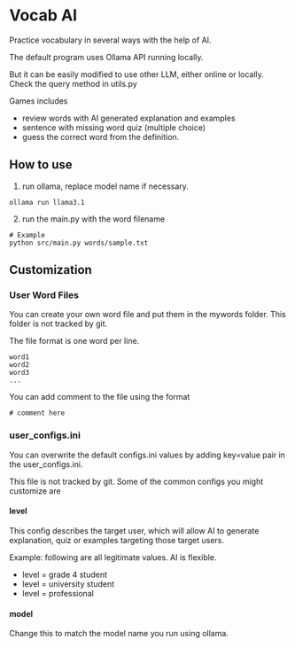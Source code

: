 # Vocab AI
Practice vocabulary in several ways with the help of AI.

The default program uses Ollama API running locally.

But it can be easily modified to use other LLM, either online or locally. Check the query method in utils.py

Games includes
- review words with AI generated explanation and examples
- sentence with missing word quiz (multiple choice)
- guess the correct word from the definition.

## How to use
1. run ollama, replace model name if necessary.
```commandline
ollama run llama3.1
```
2. run the main.py with the word filename
```
# Example
python src/main.py words/sample.txt
```

## Customization
### User Word Files
You can create your own word file and put them in the mywords folder. This folder is not tracked by git.

The file format is one word per line.
```
word1
word2
word3
...

```

You can add comment to the file using the format
```
# comment here
```

### user_configs.ini
You can overwrite the default configs.ini values by adding key=value pair in the user_configs.ini. 

This file is not tracked by git. Some of the common configs you might customize are

#### level
This config describes the target user, which will allow AI to generate explanation, quiz or examples targeting those target users.

Example: following are all legitimate values. AI is flexible.
- level = grade 4 student
- level = university student
- level = professional

#### model
Change this to match the model name you run using ollama.
